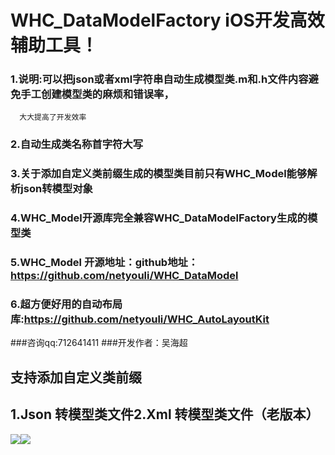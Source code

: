 # WHC_DataModelFactory iOS开发高效辅助工具！
### 1.说明:可以把json或者xml字符串自动生成模型类.m和.h文件内容避免手工创建模型类的麻烦和错误率，
      大大提高了开发效率
### 2.自动生成类名称首字符大写
### 3.关于添加自定义类前缀生成的模型类目前只有WHC_Model能够解析json转模型对象
### 4.WHC_Model开源库完全兼容WHC_DataModelFactory生成的模型类
### 5.WHC_Model 开源地址：github地址：https://github.com/netyouli/WHC_DataModel

### 6.超方便好用的自动布局库:https://github.com/netyouli/WHC_AutoLayoutKit

###咨询qq:712641411
###开发作者：吴海超

## 支持添加自定义类前缀
## 1.Json 转模型类文件2.Xml 转模型类文件（老版本）
 ![](https://github.com/netyouli/WHC_DataModelFactory/blob/master/WHC_DataModelFactory/JSON.gif)![](https://github.com/netyouli/WHC_DataModelFactory/blob/master/WHC_DataModelFactory/xml.gif)
